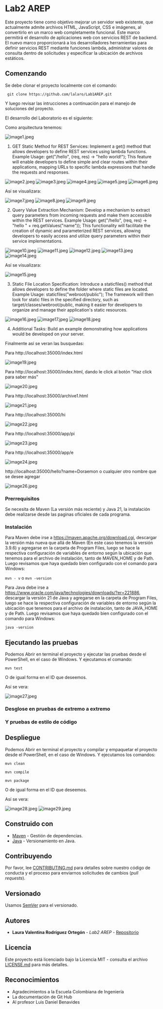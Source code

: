 # Lab2 AREP

Este proyecto tiene como objetivo mejorar un servidor web existente, que actualmente admite archivos HTML, JavaScript, CSS e imágenes, al convertirlo en un marco web completamente funcional. Este marco permitirá el desarrollo de aplicaciones web con servicios REST de backend. El nuevo marco proporcionará a los desarrolladores herramientas para definir servicios REST mediante funciones lambda, administrar valores de consulta dentro de solicitudes y especificar la ubicación de archivos estáticos.
## Comenzando

Se debe clonar el proyecto localmente con el comando:

` git clone https://github.com/lalaro/Lab1AREP.git`

Y luego revisar las intrucciones a continuación para el manejo de soluciones del proyecto.

El desarrollo del Laboratorio es el siguiente:

Como arquitectura tenemos:

![image1.jpeg](src%2Fmain%2Fresources%2Fimage1.jpeg)

1. GET Static Method for REST Services:
   Implement a get() method that allows developers to define REST services using lambda functions.
   Example Usage:
   get("/hello", (req, res) -> "hello world!");
   This feature will enable developers to define simple and clear routes within their applications, mapping URLs to specific lambda expressions that handle the requests and responses.

![image2.jpeg](src%2Fmain%2Fresources%2Fimage2.jpeg)
![image3.jpeg](src%2Fmain%2Fresources%2Fimage3.jpeg)
![image4.jpeg](src%2Fmain%2Fresources%2Fimage4.jpeg)
![image5.jpeg](src%2Fmain%2Fresources%2Fimage5.jpeg)
![image6.jpeg](src%2Fmain%2Fresources%2Fimage6.jpeg)

Así se visualizara: 

![image7.jpeg](src%2Fmain%2Fresources%2Fimage7.jpeg)
![image8.jpeg](src%2Fmain%2Fresources%2Fimage8.jpeg)
![image9.jpeg](src%2Fmain%2Fresources%2Fimage9.jpeg)

2. Query Value Extraction Mechanism:
   Develop a mechanism to extract query parameters from incoming requests and make them accessible within the REST services.
   Example Usage:
   get("/hello", (req, res) -> "hello " + req.getValues("name"));
   This functionality will facilitate the creation of dynamic and parameterized REST services, allowing developers to easily access and utilize query parameters within their service implementations.

![image10.jpeg](src%2Fmain%2Fresources%2Fimage10.jpeg)
![image11.jpeg](src%2Fmain%2Fresources%2Fimage11.jpeg)
![image12.jpeg](src%2Fmain%2Fresources%2Fimage12.jpeg)
![image13.jpeg](src%2Fmain%2Fresources%2Fimage13.jpeg)
![image14.jpeg](src%2Fmain%2Fresources%2Fimage14.jpeg)

Así se visualizara:

![image15.jpeg](src%2Fmain%2Fresources%2Fimage15.jpeg)

3. Static File Location Specification:
   Introduce a staticfiles() method that allows developers to define the folder where static files are located.
   Example Usage:
   staticfiles("webroot/public");
   The framework will then look for static files in the specified directory, such as target/classes/webroot/public, making it easier for developers to organize and manage their application's static resources.

![image16.jpeg](src/main/resources/image16.jpeg)
![image17.jpeg](src/main/resources/image17.jpeg)
![image18.jpeg](src/main/resources/image18.jpeg)

4. Additional Tasks:
   Build an example demonstrating how applications would be developed on your server.

Finalmente así se veran las busquedas:

Para http://localhost:35000/index.html

![image19.jpeg](src/main/resources/image19.jpeg)

Para http://localhost:35000/index.html, dando le click al botón "Haz click para saber más"

![image20.jpeg](src/main/resources/image20.jpeg)

Para http://localhost:35000/archive1.html

![image21.jpeg](src/main/resources/image21.jpeg)

Para http://localhost:35000/hi

![image22.jpeg](src/main/resources/image22.jpeg)

Para http://localhost:35000/app/pi

![image23.jpeg](src/main/resources/image23.jpeg)

Para http://localhost:35000/app/e

![image24.jpeg](src/main/resources/image24.jpeg)

http://localhost:35000/hello?name=Doraemon o cualquier otro nombre que se desee agregar

![image26.jpeg](src/main/resources/image26.jpeg)

### Prerrequisitos

Se necesita de Maven (La versión más reciente) y Java 21, la instalación debe realizarse desde las paginas oficiales de cada programa.


### Instalación

Para Maven debe irse a https://maven.apache.org/download.cgi, descargar la versión más nueva que allá de Maven (En este caso tenemos la versión 3.9.6) y agregarse en la carpeta de Program Files, luego se hace la respectiva configuración de variables de entorno según la ubicación que tenemos para el archivo de instalación, tanto de MAVEN_HOME y de Path.
Luego revisamos que haya quedado bien configurado con el comando para Windows:

` mvn - v `
o
` mvn -version `

Para Java debe irse a https://www.oracle.com/java/technologies/downloads/?er=221886, descargar la versión 21 de Java y agregarse en la carpeta de Program Files, luego se hace la respectiva configuración de variables de entorno según la ubicación que tenemos para el archivo de instalación, tanto de JAVA_HOME y de Path.
Luego revisamos que haya quedado bien configurado con el comando para Windows:

` java -version `

## Ejecutando las pruebas

Podemos Abrir en terminal el proyecto y ejecutar las pruebas desde el PowerShell, en el caso de Windows. Y ejecutamos el comando:

` mvn test `

O de igual forma en el ID que deseemos.

Así se vera:

![image27.jpeg](src/main/resources/image27.jpeg)

### Desglose en pruebas de extremo a extremo

### Y pruebas de estilo de código



## Despliegue

Podemos Abrir en terminal el proyecto y compilar y empaquetar el proyecto desde el PowerShell, en el caso de Windows. Y ejecutamos los comandos:

` mvn clean `

` mvn compile `

` mvn package `

O de igual forma en el ID que deseemos.

Así se vera:

![image28.jpeg](src/main/resources/image28.jpeg)
![image29.jpeg](src/main/resources/image29.jpeg)

## Construido con

* [Maven](https://maven.apache.org/) - Gestión de dependencias.
* [Java](https://www.java.com/es/) - Versionamiento en Java.

## Contribuyendo

Por favor, lee [CONTRIBUTING.md](https://gist.github.com/PurpleBooth/b24679402957c63ec426) para detalles sobre nuestro código de conducta y el proceso para enviarnos solicitudes de cambios (*pull requests*).

## Versionado

Usamos [SemVer](http://semver.org/) para el versionado.

## Autores

* **Laura Valentina Rodríguez Ortegón** - *Lab2 AREP* - [Repositorio](https://github.com/lalaro/Laboratorio-2AREP.git)

## Licencia

Este proyecto está licenciado bajo la Licencia MIT - consulta el archivo [LICENSE.md](LICENSE.md) para más detalles.

## Reconocimientos

* Agradecimientos a la Escuela Colombiana de Ingeniería
* La documentación de Git Hub
* Al profesor Luis Daniel Benavides
